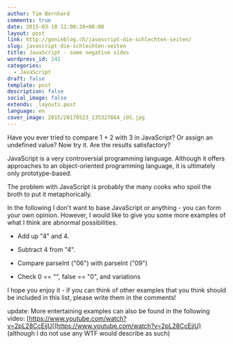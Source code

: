 ```yaml
---
author: Tim Bernhard
comments: true
date: 2015-03-18 11:00:20+00:00
layout: post
link: http://genieblog.ch/javascript-die-schlechten-seiten/
slug: javascript-die-schlechten-seiten
title: JavaScript - some negative sides
wordpress_id: 141
categories:
  - JavaScript
draft: false
template: post
description: false
social_image: false
extends: _layouts.post
language: en
cover_image: 2015/20170523_135327664_iOS.jpg
---
```


Have you ever tried to compare 1 + 2 with 3 in JavaScript? Or assign an undefined value?
Now try it.
Are the results satisfactory?

JavaScript is a very controversial programming language.
Although it offers approaches to an object-oriented programming language, it is ultimately only prototype-based.

The problem with JavaScript is probably the many cooks who spoil the broth to put it metaphorically.

In the following I don't want to base JavaScript or anything - you can form your own opinion.
However, I would like to give you some more examples of what I think are abnormal possibilities.

  * Add up "4" and 4.

  * Subtract 4 from "4".

  * Compare parseInt ("06") with parseInt ("09")

  * Check 0 == "", false == "0", and variations

I hope you enjoy it - if you can think of other examples that you think should be included in this list, please write them in the comments!

update:
More entertaining examples can also be found in the following video: [https://www.youtube.com/watch?v=2pL28CcEijU[(https://www.youtube.com/watch?v=2pL28CcEijU) (although I do not use any WTF would describe as such)
